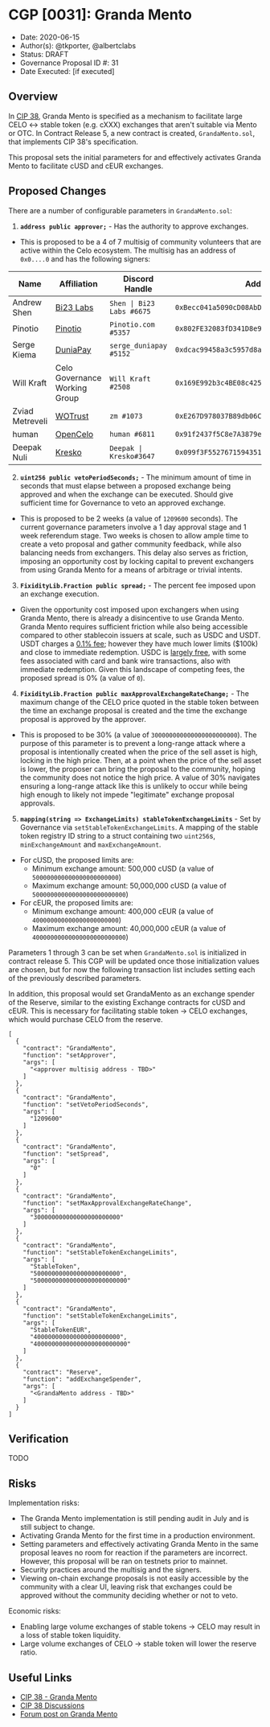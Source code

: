 # CGP [0031]: Granda Mento

- Date: 2020-06-15
- Author(s): @tkporter, @albertclabs
- Status: DRAFT
- Governance Proposal ID #: 31
- Date Executed: [if executed]

## Overview

In [CIP 38](https://github.com/celo-org/celo-proposals/blob/master/CIPs/cip-0038.md), Granda Mento is specified as a mechanism to facilitate large CELO <-> stable token (e.g. cXXX) exchanges that aren't suitable via Mento or OTC. In Contract Release 5, a new contract is created, `GrandaMento.sol`, that implements CIP 38's specification.

This proposal sets the initial parameters for and effectively activates Granda Mento to facilitate cUSD and cEUR exchanges.

## Proposed Changes

There are a number of configurable parameters in `GrandaMento.sol`:

1. **`address public approver;`** - Has the authority to approve exchanges.
  * This is proposed to be a 4 of 7 multisig of community volunteers that are active within the Celo ecosystem. The multisig has an address of `0x0....0` and has the following signers:

| **Name**        | **Affiliation**                       | **Discord Handle**        | **Address**                                  |
|-----------------|---------------------------------------|---------------------------|----------------------------------------------|
| Andrew Shen     | [Bi23 Labs](https://bi23.com/)        | `Shen \| Bi23 Labs #6675` | `0xBecc041a5090cD08AbD3940ab338d4CC94d2Ed3c` |
| Pinotio         | [Pinotio](https://pinotio.com/)       | `Pinotio.com #5357`       | `0x802FE32083fD341D8e9A35E3a351291d948a83E6` |
| Serge Kiema     | [DuniaPay](https://www.duniapay.net/) | `serge_duniapay #5152`    | `0xdcac99458a3c5957d8ae7b92e4bafc88a32b80e4` |
| Will Kraft      | Celo Governance Working Group         | `Will Kraft #2508`        | `0x169E992b3c4BE08c42582DAb1DCFb2549d9C23E1` |
| Zviad Metreveli | [WOTrust](https://wotrust.us/)        | `zm #1073`                | `0xE267D978037B89db06C6a5FcF82fAd8297E290ff` |
| human           | [OpenCelo](https://www.opencelo.org/) | `human #6811`             | `0x91f2437f5C8e7A3879e14a75a7C5b4CccC76023a` |
| Deepak Nuli     | [Kresko](https://www.kresko.fi/)      | `Deepak \| Kresko#3647`   | `0x099f3F5527671594351E30B48ca822cc90778a11` |

2. **`uint256 public vetoPeriodSeconds;`** - The minimum amount of time in seconds that must elapse between a proposed exchange being approved and when the exchange can be executed. Should give sufficient time for Governance to veto an approved exchange.
  * This is proposed to be 2 weeks (a value of `1209600` seconds). The current governance parameters involve a 1 day approval stage and 1 week referendum stage. Two weeks is chosen to allow ample time to create a veto proposal and gather community feedback, while also balancing needs from exchangers. This delay also serves as friction, imposing an opportunity cost by locking capital to prevent exchangers from using Granda Mento for a means of arbitrage or trivial intents.
3. **`FixidityLib.Fraction public spread;`** - The percent fee imposed upon an exchange execution.
  * Given the opportunity cost imposed upon exchangers when using Granda Mento, there is already a disincentive to use Granda Mento. Granda Mento requires sufficient friction while also being accessible compared to other stablecoin issuers at scale, such as USDC and USDT. USDT charges a [0.1% fee](https://tether.to/fees/); however they have much lower limits ($100k) and close to immediate redemption. USDC is [largely free](https://www.circle.com/en/pricing), with some fees associated with card and bank wire transactions, also with immediate redemption. Given this landscape of competing fees, the proposed spread is 0% (a value of `0`).
4. **`FixidityLib.Fraction public maxApprovalExchangeRateChange;`** - The maximum change of the CELO price quoted in the stable token between the time an exchange proposal is created and the time the exchange proposal is approved by the approver.
  * This is proposed to be 30% (a value of `300000000000000000000000`). The purpose of this parameter is to prevent a long-range attack where a proposal is intentionally created when the price of the sell asset is high, locking in the high price. Then, at a point when the price of the sell asset is lower, the proposer can bring the proposal to the community, hoping the community does not notice the high price. A value of 30% navigates ensuring a long-range attack like this is unlikely to occur while being high enough to likely not impede "legitimate" exchange proposal approvals.
5. **`mapping(string => ExchangeLimits) stableTokenExchangeLimits`** - Set by Governance via `setStableTokenExchangeLimits`. A mapping of the stable token registry ID string to a struct containing two `uint256`s, `minExchangeAmount` and `maxExchangeAmount`.
  * For cUSD, the proposed limits are:
    * Minimum exchange amount: 500,000 cUSD (a value of `500000000000000000000000`)
    * Maximum exchange amount: 50,000,000 cUSD (a value of `50000000000000000000000000`)
  * For cEUR, the proposed limits are:
    * Minimum exchange amount: 400,000 cEUR (a value of `400000000000000000000000`)
    * Maximum exchange amount: 40,000,000 cEUR (a value of `40000000000000000000000000`)

Parameters 1 through 3 can be set when `GrandaMento.sol` is initialized in contract release 5. This CGP will be updated once those initialization values are chosen, but for now the following transaction list includes setting each of the previously described parameters.

In addition, this proposal would set GrandaMento as an exchange spender of the Reserve, similar to the existing Exchange contracts for cUSD and cEUR. This is necessary for facilitating stable token -> CELO exchanges, which would purchase CELO from the reserve.

```
[
  {
    "contract": "GrandaMento",
    "function": "setApprover",
    "args": [
      "<approver multisig address - TBD>"
    ]
  },
  {
    "contract": "GrandaMento",
    "function": "setVetoPeriodSeconds",
    "args": [
      "1209600"
    ]
  },
  {
    "contract": "GrandaMento",
    "function": "setSpread",
    "args": [
      "0"
    ]
  },
  {
    "contract": "GrandaMento",
    "function": "setMaxApprovalExchangeRateChange",
    "args": [
      "300000000000000000000000"
    ]
  },
  {
    "contract": "GrandaMento",
    "function": "setStableTokenExchangeLimits",
    "args": [
      "StableToken",
      "500000000000000000000000",
      "50000000000000000000000000"
    ]
  },
  {
    "contract": "GrandaMento",
    "function": "setStableTokenExchangeLimits",
    "args": [
      "StableTokenEUR",
      "400000000000000000000000",
      "40000000000000000000000000"
    ]
  },
  {
    "contract": "Reserve",
    "function": "addExchangeSpender",
    "args": [
      "<GrandaMento address - TBD>"
    ]
  }
]
```

## Verification

TODO

## Risks

Implementation risks:
* The Granda Mento implementation is still pending audit in July and is still subject to change.
* Activating Granda Mento for the first time in a production environment.
* Setting parameters and effectively activating Granda Mento in the same proposal leaves no room for reaction if the parameters are incorrect. However, this proposal will be ran on testnets prior to mainnet.
* Security practices around the multisig and the signers.
* Viewing on-chain exchange proposals is not easily accessible by the community with a clear UI, leaving risk that exchanges could be approved without the community deciding whether or not to veto.

Economic risks:
* Enabling large volume exchanges of stable tokens -> CELO may result in a loss of stable token liquidity.
* Large volume exchanges of CELO -> stable token will lower the reserve ratio.

## Useful Links

* [CIP 38 - Granda Mento](https://github.com/celo-org/celo-proposals/blob/master/CIPs/cip-0038.md)
* [CIP 38 Discussions](https://github.com/celo-org/celo-proposals/issues/229)
* [Forum post on Granda Mento](https://forum.celo.org/t/discussion-on-granda-mento-enabling-larger-stablecoin-mints/966)
